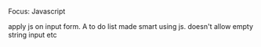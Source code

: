  Focus: Javascript
 
apply js on input form. 
A to do list made smart using js. doesn't allow empty string input etc
